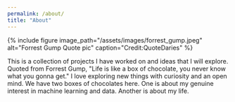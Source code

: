 ```yaml
---
permalink: /about/
title: "About"
---
```


{% include figure image_path="/assets/images/forrest_gump.jpeg" alt="Forrest Gump Quote pic" caption="Credit:QuoteDaries" %}


<!-- > Life is like a box of chocolates.<cite>Forrest Gump (1994)</cite> -->

This is a collection of projects I have worked on and ideas that I will explore. Quoted from Forrest Gump, "Life is like a box of chocolate, you never know what you gonna get." I love exploring new things with curiosity and an open mind. We have two boxes of chocolates here. One is about my genuine interest in machine learning and data. Another is about my life.